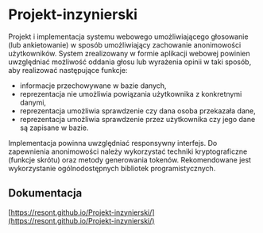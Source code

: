 # Projekt-inzynierski
Projekt i implementacja systemu webowego umożliwiającego głosowanie (lub ankietowanie) w sposób umożliwiający zachowanie anonimowości użytkowników. System zrealizowany w formie aplikacji webowej powinien uwzględniać możliwość oddania głosu lub wyrażenia opinii w taki sposób, aby realizować następujące funkcje:
- informacje przechowywane w bazie danych,
- reprezentacja nie umożliwia powiązania użytkownika z konkretnymi danymi,
- reprezentacja umożliwia sprawdzenie czy dana osoba przekazała dane,
- reprezentacja umożliwia sprawdzenie przez użytkownika czy jego dane są zapisane w bazie.

Implementacja powinna uwzględniać responsywny interfejs. Do zapewnienia anonimowości należy wykorzystać techniki kryptograficzne (funkcje skrótu) oraz metody generowania tokenów. Rekomendowane jest wykorzystanie ogólnodostępnych bibliotek programistycznych.

## Dokumentacja

[https://resont.github.io/Projekt-inzynierski/](https://resont.github.io/Projekt-inzynierski/)
